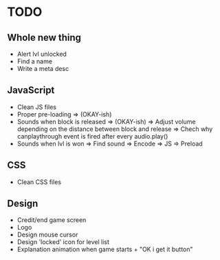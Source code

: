 ﻿# TODO

## Whole new thing
- Alert lvl unlocked
- Find a name
- Write a meta desc

## JavaScript
- Clean JS files
- Proper pre-loading
    => (OKAY-ish)
- Sounds when block is released
    => (OKAY-ish)
    => Adjust volume depending on the distance between block and release
    => Chech why canplaythrough event is fired after every audio.play()
- Sounds when lvl is won
    => Find sound
    => Encode
    => JS
    => Preload

## CSS
- Clean CSS files

## Design
- Credit/end game screen
- Logo
- Design mouse cursor
- Design 'locked' icon for level list
- Explanation animation when game starts + "OK i get it button"